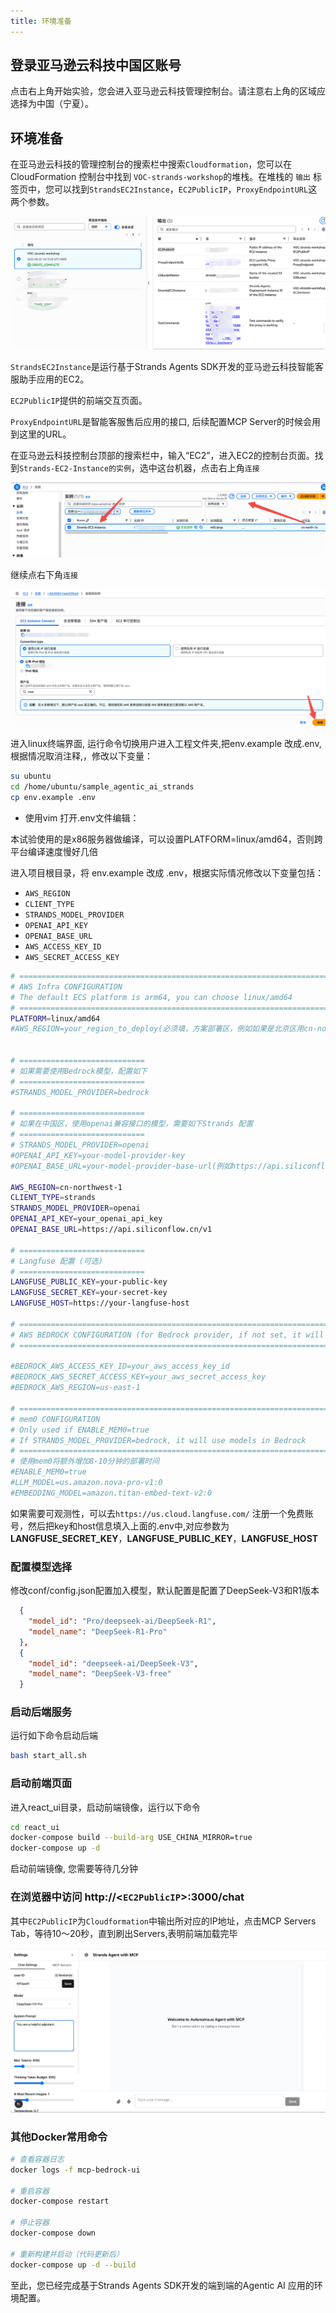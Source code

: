 ```yaml
---
title: 环境准备
---
```


## 登录亚马逊云科技中国区账号

点击右上角开始实验，您会进入亚马逊云科技管理控制台。请注意右上角的区域应选择为中国（宁夏）。

## 环境准备

在亚马逊云科技的管理控制台的搜索栏中搜索`Cloudformation`，您可以在 CloudFormation 控制台中找到 `VOC-strands-workshop`的堆栈。在堆栈的 `输出` 标签页中，您可以找到`StrandsEC2Instance`，`EC2PublicIP`，`ProxyEndpointURL`这两个参数。

![](../images/cloudformation-2.png)


`StrandsEC2Instance`是运行基于Strands Agents SDK开发的亚马逊云科技智能客服助手应用的EC2。

`EC2PublicIP`提供的前端交互页面。

`ProxyEndpointURL`是智能客服售后应用的接口, 后续配置MCP Server的时候会用到这里的URL。

在亚马逊云科技控制台顶部的搜索栏中，输入“EC2”，进入EC2的控制台页面。找到`Strands-EC2-Instance的实例`，选中这台机器，点击右上角`连接`

![](../images/ec2-connect.png)

继续点右下角`连接`

![](../images/ec2-connect-2.png)

进入linux终端界面, 运行命令切换用户进入工程文件夹,把env.example 改成.env,根据情况取消注释,，修改以下变量：

```bash
su ubuntu
cd /home/ubuntu/sample_agentic_ai_strands
cp env.example .env
```
* 使用vim 打开.env文件编辑：

本试验使用的是x86服务器做编译，可以设置PLATFORM=linux/amd64，否则跨平台编译速度慢好几倍

进入项目根目录，将 env.example 改成 .env，根据实际情况修改以下变量包括：
  - `AWS_REGION`
  - `CLIENT_TYPE`  
  - `STRANDS_MODEL_PROVIDER`  
  - `OPENAI_API_KEY`  
  - `OPENAI_BASE_URL`
  - `AWS_ACCESS_KEY_ID` 
  - `AWS_SECRET_ACCESS_KEY`

```bash
# =============================================================================
# AWS Infra CONFIGURATION
# The default ECS platform is arm64, you can choose linux/amd64 
# =============================================================================
PLATFORM=linux/amd64
#AWS_REGION=your_region_to_deploy(必须填，方案部署区，例如如果是北京区用cn-north-1 or 宁夏区域cn-northwest-1)


# ============================
# 如果需要使用Bedrock模型，配置如下
# ============================
#STRANDS_MODEL_PROVIDER=bedrock

# ============================
# 如果在中国区，使用openai兼容接口的模型，需要如下Strands 配置
# ============================
# STRANDS_MODEL_PROVIDER=openai
#OPENAI_API_KEY=your-model-provider-key
#OPENAI_BASE_URL=your-model-provider-base-url(例如https://api.siliconflow.cn/v1)

AWS_REGION=cn-northwest-1
CLIENT_TYPE=strands
STRANDS_MODEL_PROVIDER=openai
OPENAI_API_KEY=your_openai_api_key
OPENAI_BASE_URL=https://api.siliconflow.cn/v1

# ============================
# Langfuse 配置 (可选) 
# ============================
LANGFUSE_PUBLIC_KEY=your-public-key
LANGFUSE_SECRET_KEY=your-secret-key
LANGFUSE_HOST=https://your-langfuse-host

# =============================================================================
# AWS BEDROCK CONFIGURATION (for Bedrock provider, if not set, it will use same credential as AWS Infra)
# =============================================================================

#BEDROCK_AWS_ACCESS_KEY_ID=your_aws_access_key_id
#BEDROCK_AWS_SECRET_ACCESS_KEY=your_aws_secret_access_key
#BEDROCK_AWS_REGION=us-east-1

# =============================================================================
# mem0 CONFIGURATION
# Only used if ENABLE_MEM0=true
# If STRANDS_MODEL_PROVIDER=bedrock, it will use models in Bedrock
# =============================================================================
# 使用mem0将额外增加8-10分钟的部署时间
#ENABLE_MEM0=true
#LLM_MODEL=us.amazon.nova-pro-v1:0
#EMBEDDING_MODEL=amazon.titan-embed-text-v2:0
```  

如果需要可观测性，可以去`https://us.cloud.langfuse.com/` 注册一个免费账号，然后把key和host信息填入上面的.env中,对应参数为**LANGFUSE_SECRET_KEY**，**LANGFUSE_PUBLIC_KEY**，**LANGFUSE_HOST**

### 配置模型选择
修改conf/config.json配置加入模型，默认配置是配置了DeepSeek-V3和R1版本
```json
  {
    "model_id": "Pro/deepseek-ai/DeepSeek-R1",
    "model_name": "DeepSeek-R1-Pro"
  },
  {
    "model_id": "deepseek-ai/DeepSeek-V3",
    "model_name": "DeepSeek-V3-free"
  }
```

### 启动后端服务

运行如下命令启动后端
```bash
bash start_all.sh 
```

### 启动前端页面
进入react_ui目录，启动前端镜像，运行以下命令
```bash
cd react_ui
docker-compose build --build-arg USE_CHINA_MIRROR=true
docker-compose up -d
```

启动前端镜像, 您需要等待几分钟

### 在浏览器中访问 http://<`EC2PublicIP`>:3000/chat

其中`EC2PublicIP`为`Cloudformation`中输出所对应的IP地址，点击MCP Servers Tab，等待10～20秒，直到刷出Servers,表明前端加载完毕

![](../images/install-15.png)

### 其他Docker常用命令
```bash
# 查看容器日志
docker logs -f mcp-bedrock-ui

# 重启容器
docker-compose restart

# 停止容器
docker-compose down

# 重新构建并启动（代码更新后）
docker-compose up -d --build
```

至此，您已经完成基于Strands Agents SDK开发的端到端的Agentic AI 应用的环境配置。

